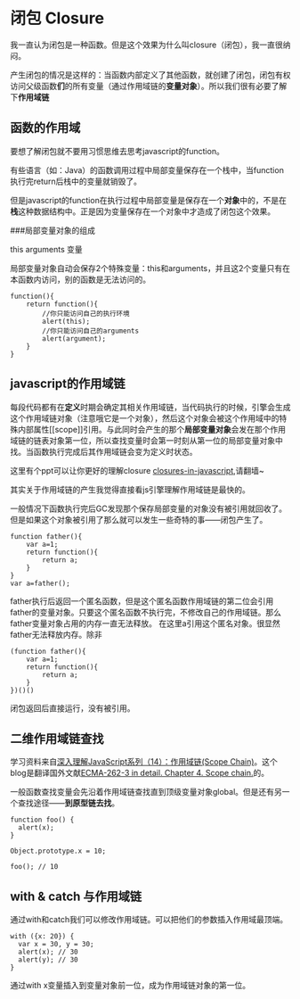 # 闭包 Closure

我一直认为闭包是一种函数。但是这个效果为什么叫closure（闭包），我一直很纳闷。

产生闭包的情况是这样的：当函数内部定义了其他函数，就创建了闭包，闭包有权访问父级函数**们**的所有变量（通过作用域链的**变量对象**）。所以我们很有必要了解下**作用域链**

## 函数的作用域

要想了解闭包就不要用习惯思维去思考javascript的function。

有些语言（如：Java）的函数调用过程中局部变量保存在一个栈中，当function 执行完return后栈中的变量就销毁了。

但是javascript的function在执行过程中局部变量是保存在一个**对象**中的，不是在**栈**这种数据结构中。正是因为变量保存在一个对象中才造成了闭包这个效果。

###局部变量对象的组成

this arguments 变量

局部变量对象自动会保存2个特殊变量：this和arguments，并且这2个变量只有在本函数内访问，别的函数是无法访问的。

	function(){
		return function(){
			//你只能访问自己的执行环境
			alert(this);
			//你只能访问自己的arguments
			alert(argument);
		}
	}

## javascript的作用域链

每段代码都有在**定义**时期会确定其相关作用域链，当代码执行的时候，引擎会生成这个作用域链对象（注意哦它是一个对象），然后这个对象会被这个作用域中的特殊内部属性[[scope]]引用。与此同时会产生的那个**局部变量对象**会发在那个作用域链的链表对象第一位，所以查找变量时会第一时刻从第一位的局部变量对象中找。当函数执行完成后其作用域链会变为定义时状态。

这里有个ppt可以让你更好的理解closure
[closures-in-javascript](http://www.slideshare.net/hymanroth/closures-in-javascript),请翻墙~

其实关于作用域链的产生我觉得直接看js引擎理解作用域链是最快的。

一般情况下函数执行完后GC发现那个保存局部变量的对象没有被引用就回收了。但是如果这个对象被引用了那么就可以发生一些奇特的事——闭包产生了。

	function father(){
		var a=1;
		return function(){
			return a;
		}
	}
	var a=father();

father执行后返回一个匿名函数，但是这个匿名函数作用域链的第二位会引用father的变量对象。只要这个匿名函数不执行完，不修改自己的作用域链。那么father变量对象占用的内存一直无法释放。
在这里a引用这个匿名对象。很显然father无法释放内存。除非

	(function father(){
		var a=1;
		return function(){
			return a;
		}
	})()()
闭包返回后直接运行，没有被引用。

## 二维作用域链查找

学习资料来自[深入理解JavaScript系列（14）：作用域链(Scope Chain)](http://www.cnblogs.com/TomXu/archive/2012/01/18/2312463.html)。这个blog是翻译国外文献[ECMA-262-3 in detail. Chapter 4. Scope chain.](http://dmitrysoshnikov.com/ecmascript/chapter-4-scope-chain/)的。

一般函数查找变量会先沿着作用域链查找直到顶级变量对象global。但是还有另一个查找途径——**到原型链去找**。

	function foo() {
	  alert(x);
	}
	 
	Object.prototype.x = 10;
	 
	foo(); // 10

## with & catch 与作用域链

通过with和catch我们可以修改作用域链。可以把他们的参数插入作用域最顶端。

	with ({x: 20}) {
	  var x = 30, y = 30;
	  alert(x); // 30
	  alert(y); // 30
	}

通过with x变量插入到变量对象前一位，成为作用域链对象的第一位。